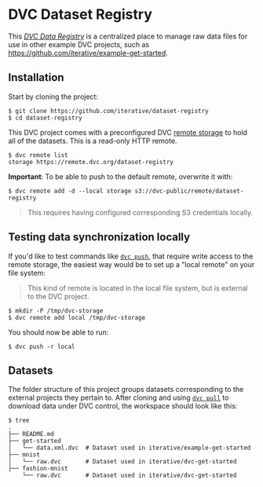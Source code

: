 # DVC Dataset Registry

This _[DVC Data Registry]_ is a centralized place to manage raw data files for
use in other example DVC projects, such as
https://github.com/iterative/example-get-started.

[dvc data registry]: https://dvc.org/doc/use-cases/data-registry

## Installation

Start by cloning the project:

```console
$ git clone https://github.com/iterative/dataset-registry
$ cd dataset-registry
```

This DVC project comes with a preconfigured DVC
[remote storage](https://man.dvc.org/remote) to hold all of the datasets. This
is a read-only HTTP remote.

```console
$ dvc remote list
storage https://remote.dvc.org/dataset-registry
```

**Important**: To be able to push to the default remote, overwrite it with:

```console
$ dvc remote add -d --local storage s3://dvc-public/remote/dataset-registry
```

> This requires having configured corresponding S3 credentials locally.

## Testing data synchronization locally

If you'd like to test commands like [`dvc push`](https://man.dvc.org/push),
that require write access to the remote storage, the easiest way would be to set
up a "local remote" on your file system:

> This kind of remote is located in the local file system, but is external to
> the DVC project.

```console
$ mkdir -P /tmp/dvc-storage
$ dvc remote add local /tmp/dvc-storage
```

You should now be able to run:

```console
$ dvc push -r local
```

## Datasets

The folder structure of this project groups datasets corresponding to the
external projects they pertain to.
After cloning and using [`dvc pull`](https://man.dvc.org/pull) to download data
under DVC control, the workspace should look like this:


```console
$ tree
.
├── README.md
├── get-started
│   └── data.xml.dvc  # Dataset used in iterative/example-get-started
├── mnist
│   └── raw.dvc       # Dataset used in iterative/dvc-get-started
├── fashion-mnist
    └── raw.dvc       # Dataset used in iterative/dvc-get-started
```
